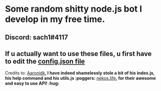 # Some random shitty node.js bot I develop in my free time. 
Discord: sach1#4117
---
If u actually want to use these files, u first have to edit the [config.json file](./config.json)
---
Credits to:
[Aaronidk](https://github.com/Aaronidk/Dorito-bot-discord.js)**, I have indeed shamelessly stole a bit of his index.js, his help command and his utils.js :poggers:**
[nekos.life](https://nekos.life/)**, for their awesome and easy to use API! :hug:**